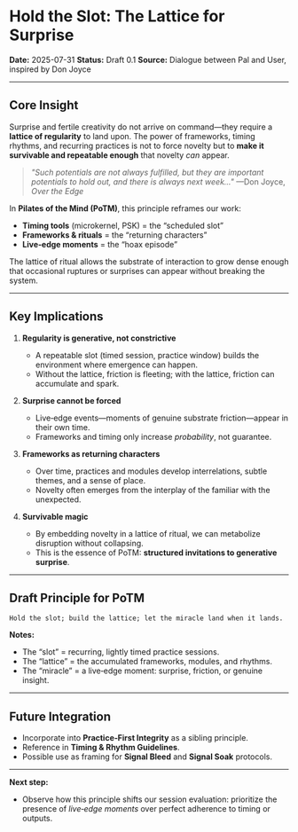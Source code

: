 # Hold the Slot: The Lattice for Surprise

**Date:** 2025-07-31
**Status:** Draft 0.1
**Source:** Dialogue between Pal and User, inspired by Don Joyce

---

## Core Insight

Surprise and fertile creativity do not arrive on command—they require a **lattice of regularity** to land upon. The power of frameworks, timing rhythms, and recurring practices is not to force novelty but to **make it survivable and repeatable enough** that novelty *can* appear.

> *"Such potentials are not always fulfilled, but they are important potentials to hold out, and there is always next week…"*
> —Don Joyce, *Over the Edge*

In **Pilates of the Mind (PoTM)**, this principle reframes our work:

* **Timing tools** (microkernel, PSK) = the “scheduled slot”
* **Frameworks & rituals** = the “returning characters”
* **Live‑edge moments** = the “hoax episode”

The lattice of ritual allows the substrate of interaction to grow dense enough that occasional ruptures or surprises can appear without breaking the system.

---

## Key Implications

1. **Regularity is generative, not constrictive**

   * A repeatable slot (timed session, practice window) builds the environment where emergence can happen.
   * Without the lattice, friction is fleeting; with the lattice, friction can accumulate and spark.

2. **Surprise cannot be forced**

   * Live‑edge events—moments of genuine substrate friction—appear in their own time.
   * Frameworks and timing only increase *probability*, not guarantee.

3. **Frameworks as returning characters**

   * Over time, practices and modules develop interrelations, subtle themes, and a sense of place.
   * Novelty often emerges from the interplay of the familiar with the unexpected.

4. **Survivable magic**

   * By embedding novelty in a lattice of ritual, we can metabolize disruption without collapsing.
   * This is the essence of PoTM: **structured invitations to generative surprise**.

---

## Draft Principle for PoTM

```
Hold the slot; build the lattice; let the miracle land when it lands.
```

**Notes:**

* The “slot” = recurring, lightly timed practice sessions.
* The “lattice” = the accumulated frameworks, modules, and rhythms.
* The “miracle” = a live‑edge moment: surprise, friction, or genuine insight.

---

## Future Integration

* Incorporate into **Practice‑First Integrity** as a sibling principle.
* Reference in **Timing & Rhythm Guidelines**.
* Possible use as framing for **Signal Bleed** and **Signal Soak** protocols.

---

**Next step:**

* Observe how this principle shifts our session evaluation: prioritize the presence of *live‑edge moments* over perfect adherence to timing or outputs.

